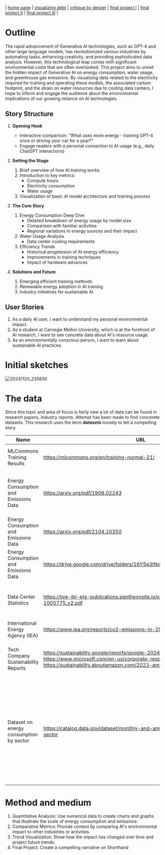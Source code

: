 | [home page](https://theand9.github.io/Data-Viz-Portfolio) | [visualizing debt](visualizing-government-debt.md) | [critique by design](critique-by-design.md) | [final project I](final-project-part-one.md) | [final project II](final-project-part-two) | [final project III](final-project-part-three.md) |


# Outline
The rapid advancement of Generative AI technologies, such as GPT-4 and other large language models, has revolutionized various industries by automating tasks, enhancing creativity, and providing sophisticated data analysis. However, this technological leap comes with significant environmental costs that are often overlooked. This project aims to unveil the hidden impact of Generative AI on energy consumption, water usage, and greenhouse gas emissions. By visualizing data related to the electricity required for training and operating these models, the associated carbon footprint, and the strain on water resources due to cooling data centers, I hope to inform and engage the audience about the environmental implications of our growing reliance on AI technologies.

## Story Structure
1. **Opening Hook**
   - Interactive comparison: "What uses more energy - training GPT-4 once or driving your car for a year?"
   - Engage readers with a personal connection to AI usage (e.g., daily ChatGPT interactions)

2. **Setting the Stage**
   1. Brief overview of how AI training works
   2. Introduction to key metrics:
      - Compute hours
      - Electricity consumption
      - Water usage
   3. Visualization of basic AI model architecture and training process

3. **The Core Story**
   1. Energy Consumption Deep Dive
      - Detailed breakdown of energy usage by model size
      - Comparison with familiar activities
      - Regional variations in energy sources and their impact
   2. Water Usage Analysis
      - Data center cooling requirements
   3. Efficiency Trends
      - Historical progression of AI energy efficiency
      - Improvements in training techniques
      - Impact of hardware advances

4. **Solutions and Future**
   1. Emerging efficient training methods
   2. Renewable energy adoption in AI training
   3. Industry initiatives for sustainable AI
  
## User Stories
1. As a daily AI user, I want to understand my personal environmental impact.
2. As a student at Carnegie Mellon University, which is at the forefront of AI research, I want to see concrete data about AI's resource usage.
3. As an environmentally conscious person, I want to learn about sustainable AI practices.


# Initial sketches
![20241120_235830](https://github.com/user-attachments/assets/b7485504-00f5-4736-909a-718d9e7bcdfd)


# The data
Since this topic and area of focus is fairly new a lot of data can be found in research papers, industry reports. Attempt has been made to find  concerete datasets. This research uses the term **_datasets_** loosely to tell a compelling story.

| Name | URL | Description |
|------|-----|-------------|
|MLCommons Training Results      |https://mlcommons.org/en/training-normal-21/     |Model training times and computing resources             |
|Energy Consumption and Emissions Data      |https://arxiv.org/pdf/1906.02243     |Energy and Policy Considerations for Deep Learning in NLP by Emma Strubell et al.             |
|Energy Consumption and Emissions Data      |https://arxiv.org/pdf/2104.10350     |Carbon Emissions and Large Neural Network Training             |
|Energy Consumption and Emissions Data      |https://drive.google.com/drive/folders/16Y5e3tNqaqwHAPFQeZWwdAexZlQNDbh-     |AI Index Report by Stanford University             |
|Data Center Statistics      |https://live-lbl-eta-publications.pantheonsite.io/sites/default/files/lbnl-1005775_v2.pdf     | U.S. Data Center Energy Usage Report by the Department of Energy             |
|International Energy Agency (IEA)      |https://www.iea.org/reports/co2-emissions-in-2023     |Data on global CO₂ emissions             |
|Tech Company Sustainability Reports      |https://sustainability.google/reports/google-2024-environmental-report/, https://www.microsoft.com/en-us/corporate-responsibility/sustainability/report, https://sustainability.aboutamazon.com/2023-amazon-sustainability-report.pdf     | Google, Microsoft, and Amazon's commitments to renewable energy            |
|Dataset on energy consumption by sector      |https://catalog.data.gov/dataset/monthly-and-annual-energy-consumption-by-sector     |Monthly data since January 1973 and annual data since 1949 on U.S. primary and total energy consumption by end-use sector (residential, commercial, industrial, transportation) and electric power sector             |

# Method and medium
1. Quantitative Analysis: Use numerical data to create charts and graphs that illustrate the scale of energy consumption and emissions.
2. Comparative Metrics: Provide context by comparing AI's environmental impact to other industries or activities.
3. Trend Visualization: Show how the impact has changed over time and project future trends.
4. Final Project: Create a compelling narrative on Shorthand
